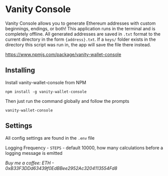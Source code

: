# Vanity Console

Vanity Console allows you to generate Ethereum addresses with custom beginnings, endings, or both! This application runs in the terminal and is completely offline. All generated addresses are saved in `.txt` format to the current directory in the form `{address}.txt`. If a `keys/` folder exists in the directory this script was run in, the app will save the file there instead.

https://www.npmjs.com/package/vanity-wallet-console

## Installing

Install vanity-wallet-console from NPM
```
npm install -g vanity-wallet-console
```

Then just run the command globally and follow the prompts
```
vanity-wallet-console
```

## Settings

All config settings are found in the `.env` file

Logging Frequency - `STEPS` - default 10000, how many calculations before a logging message is emitted


*Buy me a coffee: ETH - 0xB33F3DDd63439f0EdBBee2952Ac3204113554Fd8*